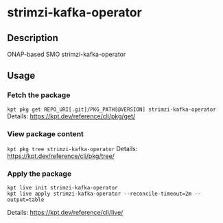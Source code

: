 # strimzi-kafka-operator

## Description
ONAP-based SMO strimzi-kafka-operator

## Usage

### Fetch the package
`kpt pkg get REPO_URI[.git]/PKG_PATH[@VERSION] strimzi-kafka-operator`
Details: https://kpt.dev/reference/cli/pkg/get/

### View package content
`kpt pkg tree strimzi-kafka-operator`
Details: https://kpt.dev/reference/cli/pkg/tree/

### Apply the package
```
kpt live init strimzi-kafka-operator
kpt live apply strimzi-kafka-operator --reconcile-timeout=2m --output=table
```
Details: https://kpt.dev/reference/cli/live/
